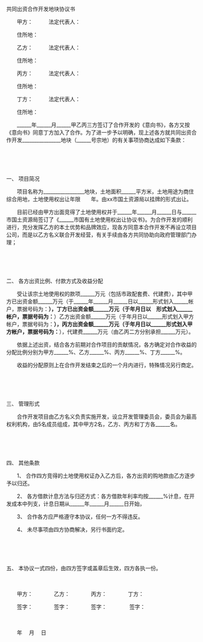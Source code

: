 



共同出资合作开发地块协议书



 

　　甲方：　　　法定代表人：

　　住所地：

　　乙方：　　　法定代表人：

　　住所地：

　　丙方：　　　法定代表人：

　　住所地：

　　丁方：　　　法定代表人：

　　住所地：　　

　　______年______月______甲乙丙三方签订了合作开发的《意向书》，各方又按《意向书》同意丁方加入了合作。为了进一步予以明确，现上述各方就共同出资合作开发________________地块（______号宗地）的有关事项协商达成如下条款：

　　

　　

一、
项目简况

　　项目名称为_________________地块，土地面积______平方米，土地用途为商住综合用地，土地使用权出让年限　　年。由xx市国土资源局以挂牌的形式出让。

　　目前已经由甲方出面竞得了土地使用权并于______年______月______日与______市国土资源局签订了《______市国有土地使用权出让协议书》。为合作开发的顺利进行，充分发挥乙方的本土优势和品牌效应，现各方同意本合作开发不再设立项目公司，而是以乙方名义联合开发经营，有关手续由各方共同协助向政府管理部门办理；

　　

　　

二、
各方出资比例、付款方式及收益分配

　　受让该宗土地使用权的款项______万元（包括市政配套费、代建费），其中甲方已出资金额______万元（于______年______月______日以______形式划入______帐户，票据号码为：______），丁方已出资金额______万元（于年月日以　形式划入______帐户，票据号码为：______）乙方出资金额______万元（于年月日以______形式划入甲方帐户，票据号码为：______），丙方出资金额______万元（于年月日以______形式划入甲方帐户，票据号码为：______），代建费______万元（由乙丙二方分别承担______万元）。

　　依据上述出资，结合各方前期对合作项目的贡献情况，各方确定对合作收益的分配比例分别为甲方______%、乙方______%、丙方______%、丁方______%。

　　收益的分配原则上在合作开发结束之后的一个月内进行，特殊情况另行商定。

　　

　　

三、
管理形式

　　合作开发项目由乙方名义负责实施开发，设立开发管理委员会，委员会为最高权利机构，由5名成员组成，其中甲方2名，乙方、丙方和丁方各______名。

　　

　　

四、
其他条款

　　1、 合作四方竞得的土地使用权证办入乙方后，各方出资的购地款由乙方逐步予以归还。

　　2、 各方借款计息方法与归还方式：各方借款年利率均按______%计息，在开发成本中列支，计息日期从______年______月______日开始，

　　3、 合作各方应严格遵守本协议，任何一方不得违反。

　　4、 未尽事项由四方协商解决，另行书面约定。

　　

　　

五、
本协议一式四份，由四方签字或盖章后生效，四方各执一份。　　

　　

　　甲方：　　　　乙方：　　　　丙方：　　　　丁方：

　　签字：　　　　签字：　　　　签字：　　　　 签字：

　　


 　　年　 月　 日
 
　　



　　
